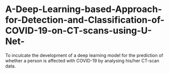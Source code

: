 # A-Deep-Learning-based-Approach-for-Detection-and-Classification-of-COVID-19-on-CT-scans-using-U-Net-
To inculcate the development of a deep learning model for the prediction of whether a person is affected with COVID-19 by analysing his/her CT-scan data.
